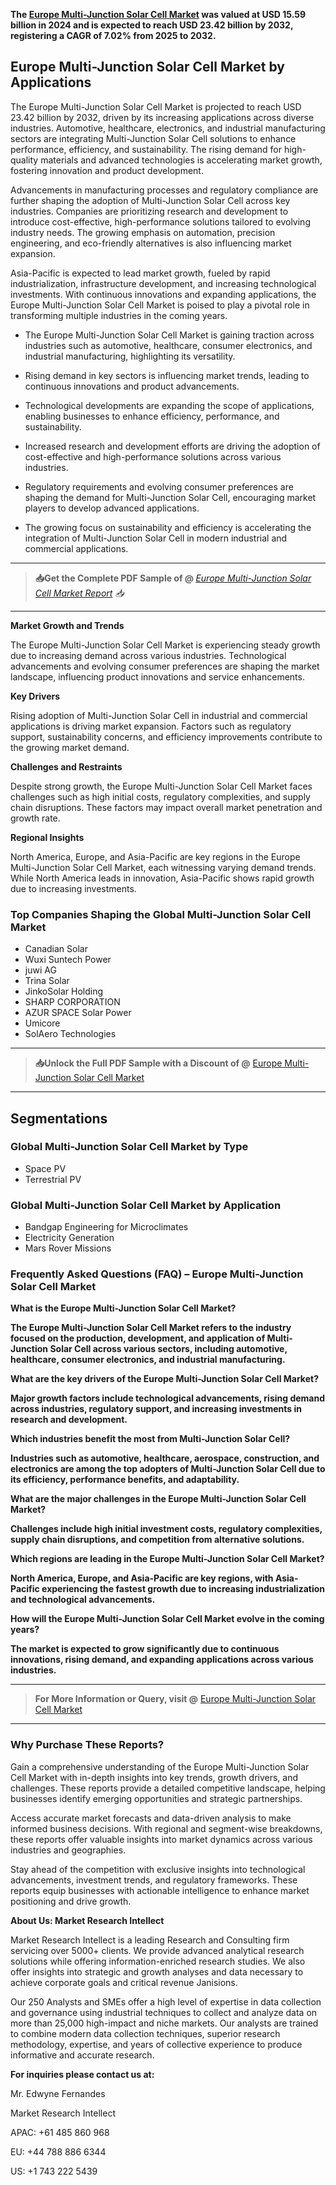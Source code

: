 <p><strong>The <a href="https://www.marketresearchintellect.com/download-sample/?rid=996197&amp;utm_source=Pulse-April-Europe&amp;utm_medium=852">Europe Multi-Junction Solar Cell Market</a> was valued at USD 15.59 billion in 2024 and is expected to reach USD 23.42 billion by 2032, registering a CAGR of 7.02% from 2025 to 2032.</strong></p><h2>Europe Multi-Junction Solar Cell Market by Applications&nbsp;</h2><p><p>The Europe Multi-Junction Solar Cell Market is projected to reach USD 23.42 billion by 2032, driven by its increasing applications across diverse industries. Automotive, healthcare, electronics, and industrial manufacturing sectors are integrating Multi-Junction Solar Cell solutions to enhance performance, efficiency, and sustainability. The rising demand for high-quality materials and advanced technologies is accelerating market growth, fostering innovation and product development.</p><p>Advancements in manufacturing processes and regulatory compliance are further shaping the adoption of Multi-Junction Solar Cell across key industries. Companies are prioritizing research and development to introduce cost-effective, high-performance solutions tailored to evolving industry needs. The growing emphasis on automation, precision engineering, and eco-friendly alternatives is also influencing market expansion.</p><p>Asia-Pacific is expected to lead market growth, fueled by rapid industrialization, infrastructure development, and increasing technological investments. With continuous innovations and expanding applications, the Europe Multi-Junction Solar Cell Market is poised to play a pivotal role in transforming multiple industries in the coming years.</p></p><ul><li><p>The Europe Multi-Junction Solar Cell Market is gaining traction across industries such as automotive, healthcare, consumer electronics, and industrial manufacturing, highlighting its versatility.</p></li><li><p>Rising demand in key sectors is influencing market trends, leading to continuous innovations and product advancements.</p></li><li><p>Technological developments are expanding the scope of applications, enabling businesses to enhance efficiency, performance, and sustainability.</p></li><li><p>Increased research and development efforts are driving the adoption of cost-effective and high-performance solutions across various industries.</p></li><li><p>Regulatory requirements and evolving consumer preferences are shaping the demand for Multi-Junction Solar Cell, encouraging market players to develop advanced applications.</p></li><li><p>The growing focus on sustainability and efficiency is accelerating the integration of Multi-Junction Solar Cell in modern industrial and commercial applications.</p></li></ul><hr /><blockquote><p><strong><span class="font-[700]">📥Get the Complete PDF Sample of @ </span></strong><em><span class="font-[700]"><a href="https://www.marketresearchintellect.com/download-sample/?rid=996197&amp;utm_source=Pulse-April-Europe&amp;utm_medium=852" target="_blank" data-tracking-control-name="article-ssr-frontend-pulse_little-text-block" data-tracking-will-navigate="" data-test-link="">Europe Multi-Junction Solar Cell Market Report</a>&nbsp;📥</span></em></p></blockquote><hr /><p class="" data-start="77" data-end="360"><strong data-start="77" data-end="105">Market Growth and Trends</strong></p><p class="" data-start="77" data-end="360">The Europe Multi-Junction Solar Cell Market is experiencing steady growth due to increasing demand across various industries. Technological advancements and evolving consumer preferences are shaping the market landscape, influencing product innovations and service enhancements.</p><p class="" data-start="362" data-end="606"><strong data-start="362" data-end="377">Key Drivers</strong></p><p class="" data-start="362" data-end="606">Rising adoption of Multi-Junction Solar Cell in industrial and commercial applications is driving market expansion. Factors such as regulatory support, sustainability concerns, and efficiency improvements contribute to the growing market demand.</p><p class="" data-start="608" data-end="849"><strong data-start="608" data-end="637">Challenges and Restraints</strong></p><p class="" data-start="608" data-end="849">Despite strong growth, the Europe Multi-Junction Solar Cell Market faces challenges such as high initial costs, regulatory complexities, and supply chain disruptions. These factors may impact overall market penetration and growth rate.</p><p class="" data-start="851" data-end="1095"><strong data-start="851" data-end="872">Regional Insights</strong></p><p class="" data-start="851" data-end="1095">North America, Europe, and Asia-Pacific are key regions in the Europe Multi-Junction Solar Cell Market, each witnessing varying demand trends. While North America leads in innovation, Asia-Pacific shows rapid growth due to increasing investments.</p><p><h3>Top Companies Shaping the Global Multi-Junction Solar Cell Market </h3><ul><li>Canadian Solar</li><li>Wuxi Suntech Power</li><li>juwi AG</li><li>Trina Solar</li><li>JinkoSolar Holding</li><li>SHARP CORPORATION</li><li>AZUR SPACE Solar Power</li><li>Umicore</li><li>SolAero Technologies</li></ul></p><hr /><blockquote><p><strong>📥Unlock the Full PDF Sample with a Discount of @</strong> <a href="https://www.marketresearchintellect.com/ask-for-discount/?rid=996197&amp;utm_source=Pulse-April-Europe&amp;utm_medium=852">Europe Multi-Junction Solar Cell Market</a></p></blockquote><hr /><p><h2>Segmentations</h2><h3>Global Multi-Junction Solar Cell Market by Type</h3><ul><li>Space PV</li><li>Terrestrial PV</li></ul><h3>Global Multi-Junction Solar Cell Market by Application</h3><ul><li>Bandgap Engineering for Microclimates</li><li>Electricity Generation</li><li>Mars Rover Missions</li></ul></p><h3><strong>Frequently Asked Questions (FAQ) &ndash; Europe Multi-Junction Solar Cell Market</strong></h3><p><strong>What is the Europe Multi-Junction Solar Cell Market?</strong></p><p><strong>The Europe Multi-Junction Solar Cell Market refers to the industry focused on the production, development, and application of Multi-Junction Solar Cell across various sectors, including automotive, healthcare, consumer electronics, and industrial manufacturing.</strong></p><p><strong>What are the key drivers of the Europe Multi-Junction Solar Cell Market?</strong></p><p><strong>Major growth factors include technological advancements, rising demand across industries, regulatory support, and increasing investments in research and development.</strong></p><p><strong>Which industries benefit the most from Multi-Junction Solar Cell?</strong></p><p><strong>Industries such as automotive, healthcare, aerospace, construction, and electronics are among the top adopters of Multi-Junction Solar Cell due to its efficiency, performance benefits, and adaptability.</strong></p><p><strong>What are the major challenges in the Europe Multi-Junction Solar Cell Market?</strong></p><p><strong>Challenges include high initial investment costs, regulatory complexities, supply chain disruptions, and competition from alternative solutions.</strong></p><p><strong>Which regions are leading in the Europe Multi-Junction Solar Cell Market?</strong></p><p><strong>North America, Europe, and Asia-Pacific are key regions, with Asia-Pacific experiencing the fastest growth due to increasing industrialization and technological advancements.</strong></p><p><strong>How will the Europe Multi-Junction Solar Cell Market evolve in the coming years?</strong></p><p><strong>The market is expected to grow significantly due to continuous innovations, rising demand, and expanding applications across various industries.</strong></p><hr /><blockquote><p><span class="font-[700]"><strong>For More Information or Query, visit&nbsp;@</strong>&nbsp;</span><span class="font-[700]"><a href="https://www.marketresearchintellect.com/product/global-multi-junction-solar-cell-market/?utm_source=Linkedin&utm_medium=852" target="_blank" data-tracking-control-name="article-ssr-frontend-pulse_little-text-block" data-tracking-will-navigate="" data-test-link="">Europe Multi-Junction Solar Cell Market</a></span></p></blockquote><hr /><h3><strong data-start="0" data-end="31">Why Purchase These Reports?</strong></h3><p class="" data-start="35" data-end="297">Gain a comprehensive understanding of the Europe Multi-Junction Solar Cell Market with in-depth insights into key trends, growth drivers, and challenges. These reports provide a detailed competitive landscape, helping businesses identify emerging opportunities and strategic partnerships.</p><p class="" data-start="299" data-end="540">Access accurate market forecasts and data-driven analysis to make informed business decisions. With regional and segment-wise breakdowns, these reports offer valuable insights into market dynamics across various industries and geographies.</p><p class="" data-start="542" data-end="784">Stay ahead of the competition with exclusive insights into technological advancements, investment trends, and regulatory frameworks. These reports equip businesses with actionable intelligence to enhance market positioning and drive growth.</p><p><strong><span class="font-[700]">About Us: Market Research Intellect</span></strong></p><p><span class="">Market Research Intellect is a leading Research and Consulting firm servicing over 5000+ clients. We provide advanced analytical research solutions while offering information-enriched research studies.&nbsp;</span>We also offer insights into strategic and growth analyses and data necessary to achieve corporate goals and critical revenue Janisions.</p><p><span class="">Our 250 Analysts and SMEs offer a high level of expertise in data collection and governance using industrial techniques to collect and analyze data on more than 25,000 high-impact and niche markets. Our analysts are trained to combine modern data collection techniques, superior research methodology, expertise, and years of collective experience to produce informative and accurate research.</span></p><p><strong>For inquiries please contact us at:</strong></p><p>Mr. Edwyne Fernandes</p><p>Market Research Intellect</p><p>APAC: +61 485 860 968</p><p>EU: +44 788 886 6344</p><p>US: +1 743 222 5439</p>